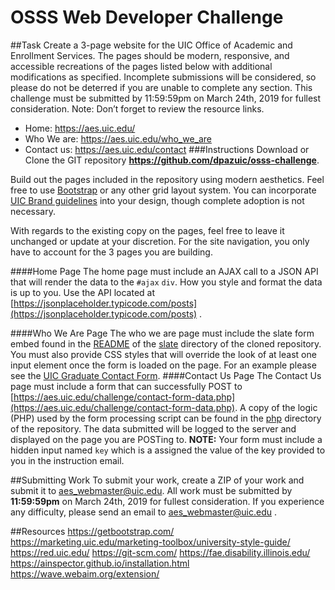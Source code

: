 # OSSS Web Developer Challenge

##Task
Create a 3-page website for the UIC Office of Academic and Enrollment Services. The pages should be modern, responsive, and accessible recreations of the pages listed below with additional modifications as specified. Incomplete submissions will be considered, so please do not be deterred if you are unable to complete any section. This challenge must be submitted by 11:59:59pm on March 24th, 2019 for fullest consideration. Note: Don’t forget to review the resource links.

* Home: https://aes.uic.edu/
* Who We are: https://aes.uic.edu/who_we_are 
* Contact us: https://aes.uic.edu/contact
###Instructions
Download or Clone the GIT repository **https://github.com/dpazuic/osss-challenge**.

Build out the pages included in the repository using modern aesthetics. Feel free to use [Bootstrap](https://getbootstrap.com/) or any other grid layout system. You can incorporate [UIC Brand guidelines](https://marketing.uic.edu/marketing-toolbox/university-style-guide/) into your design, though complete adoption is not necessary. 

With regards to the existing copy on the pages, feel free to leave it unchanged or update at your discretion. For the site navigation, you only have to account for the 3 pages you are building.

####Home Page
The home page must include an AJAX call to a JSON API that will render the data to the `#ajax` `div`. How you style and format the data is up to you. Use the API located at [https://jsonplaceholder.typicode.com/posts](https://jsonplaceholder.typicode.com/posts) .

####Who We Are Page
The who we are page must include the slate form embed found in the [README](slate/README.md) of the [slate](slate/) directory of the cloned repository. You must also provide CSS styles that will override the look of at least one input element once the form is loaded on the page. For an example please see the [UIC Graduate Contact Form](https://admissions.uic.edu/graduate-professional/contact-graduate-and-professional-admissions).
####Contact Us Page
The Contact Us page must include a form that can successfully POST to [https://aes.uic.edu/challenge/contact-form-data.php](https://aes.uic.edu/challenge/contact-form-data.php). A copy of the logic (PHP) used by the form processing script can be found in the [php](php/) directory of the repository. The data submitted will be logged to the server and displayed on the page you are POSTing to. **NOTE:** Your form must include a hidden input named `key` which is a assigned the value of the key provided to you in the instruction email.

##Submitting Work
To submit your work, create a ZIP of your work and submit it to aes_webmaster@uic.edu. All work must be submitted by **11:59:59pm** on March 24th, 2019 for fullest consideration. If you experience any difficulty, please send an email to [aes_webmaster@uic.edu](aes_webmaster@uic.edu) .

##Resources
https://getbootstrap.com/ 
https://marketing.uic.edu/marketing-toolbox/university-style-guide/ 
https://red.uic.edu/ 
https://git-scm.com/ 
https://fae.disability.illinois.edu/ 
https://ainspector.github.io/installation.html 
https://wave.webaim.org/extension/ 